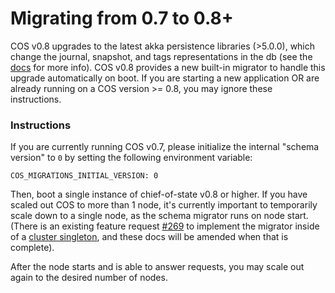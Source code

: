 # Migrating from 0.7 to 0.8+

COS v0.8 upgrades to the latest akka persistence libraries (>5.0.0), which change the journal, snapshot, and tags representations in the db (see the [docs](https://doc.akka.io/docs/akka-persistence-jdbc/5.0.0/migration.html) for more info). COS v0.8 provides a new built-in migrator to handle this upgrade automatically on boot. If you are starting a new application OR are already running on a COS version >= 0.8, you may ignore these instructions.

### Instructions
If you are currently running COS v0.7, please initialize the internal "schema version" to `0` by setting the following environment variable:
```
COS_MIGRATIONS_INITIAL_VERSION: 0
```

Then, boot a single instance of chief-of-state v0.8 or higher. If you have scaled out COS to more than 1 node, it's currently important to temporarily scale down to a single node, as the schema migrator runs on node start. (There is an existing feature request [#269](https://github.com/namely/chief-of-state/issues/269) to implement the migrator inside of a [cluster singleton](https://doc.akka.io/docs/akka/current/typed/cluster-singleton.html), and these docs will be amended when that is complete).

After the node starts and is able to answer requests, you may scale out again to the desired number of nodes.
